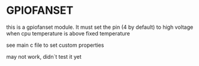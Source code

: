 # GPIOFANSET

this is a gpiofanset module. It must set the pin (4 by default) to high voltage when cpu temperature is above fixed temperature



see main c file to set custom properties


may not work, didn`t test it yet
